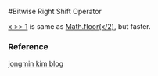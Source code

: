 #Bitwise Right Shift Operator

[x >> 1](https://developer.mozilla.org/en/docs/Web/JavaScript/Reference/Operators/Bitwise_Operators#>>_(Sign-propagating_right_shift)) is same as [Math.floor(x/2)](https://developer.mozilla.org/en/docs/Web/JavaScript/Reference/Global_Objects/Math/floor), but faster.


### Reference
[jongmin kim blog](http://blog.cmiscm.com/?p=5325)